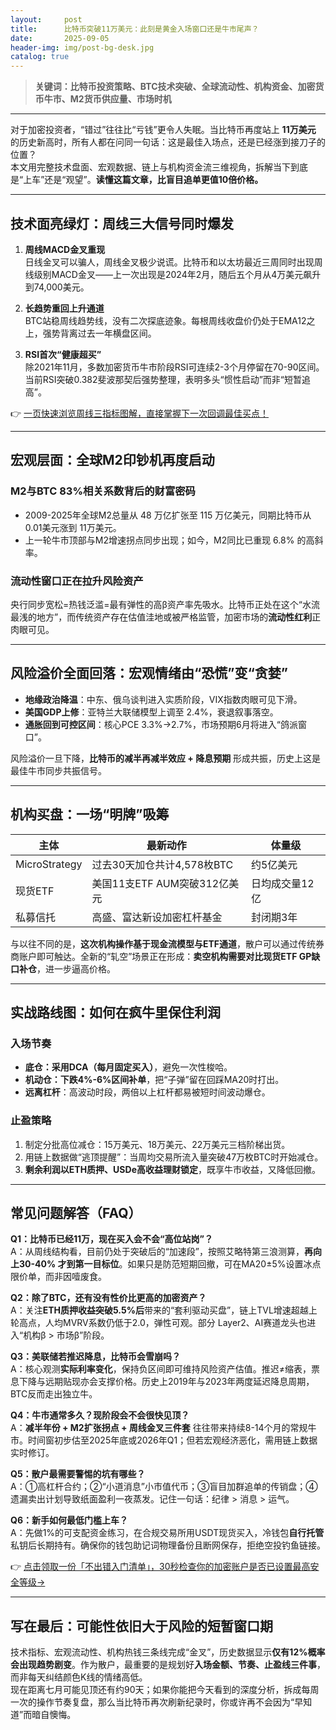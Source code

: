 ```yaml
---
layout:     post
title:      比特币突破11万美元：此刻是黄金入场窗口还是牛市尾声？
date:       2025-09-05
header-img: img/post-bg-desk.jpg
catalog: true
---
```


> **关键词：比特币投资策略、BTC技术突破、全球流动性、机构资金、加密货币牛市、M2货币供应量、市场时机**

---

对于加密投资者，“错过”往往比“亏钱”更令人失眠。当比特币再度站上 **11万美元** 的历史新高时，所有人都在问同一句话：这是最佳入场点，还是已经涨到接刀子的位置？  
本文用完整技术盘面、宏观数据、链上与机构资金流三维视角，拆解当下到底是“上车”还是“观望”。**读懂这篇文章，比盲目追单更值10倍价格。**

---

## 技术面亮绿灯：周线三大信号同时爆发

1. **周线MACD金叉重现**  
   日线金叉可以骗人，周线金叉极少说谎。比特币和以太坊最近三周同时出现周线级别MACD金叉——上一次出现是2024年2月，随后五个月从4万美元飙升到74,000美元。

2. **长趋势重回上升通道**  
   BTC站稳周线趋势线，没有二次探底迹象。每根周线收盘价仍处于EMA12之上，强势背离过去一年横盘区间。

3. **RSI首次“健康超买”**  
   除2021年11月，多数加密货币牛市阶段RSI可连续2-3个月停留在70-90区间。当前RSI突破0.382斐波那契后强势整理，表明多头“惯性启动”而非“短暂追高”。

👉 [一页快速浏览周线三指标图解，直接掌握下一次回调最佳买点！](https://okxdog.com/)

---

## 宏观层面：全球M2印钞机再度启动

### M2与BTC 83%相关系数背后的财富密码  
- 2009-2025年全球M2总量从 48 万亿扩张至 115 万亿美元，同期比特币从 0.01美元涨到 11万美元。  
- 上一轮牛市顶部与M2增速拐点同步出现；如今，M2同比已重现 6.8% 的高斜率。

### 流动性窗口正在拉升风险资产  
央行同步宽松=热钱泛滥=最有弹性的高β资产率先吸水。比特币正处在这个“水流最浅的地方”，而传统资产存在估值洼地或被严格监管，加密市场的**流动性红利**正肉眼可见。

---

## 风险溢价全面回落：宏观情绪由“恐慌”变“贪婪”

- **地缘政治降温**：中东、俄乌谈判进入实质阶段，VIX指数肉眼可见下滑。  
- **美国GDP上修**：亚特兰大联储模型上调至 2.4%，衰退叙事落空。  
- **通胀回到可控区间**：核心PCE 3.3%→2.7%，市场预期6月将进入“鸽派窗口”。  

风险溢价一旦下降，**比特币的减半再减半效应 + 降息预期** 形成共振，历史上这是最佳牛市同步共振信号。

---

## 机构买盘：一场“明牌”吸筹

| 主体 | 最新动作 | 体量级 |
|---|---|---|
| MicroStrategy | 过去30天加仓共计4,578枚BTC | 约5亿美元 |
| 现货ETF | 美国11支ETF AUM突破312亿美元 | 日均成交量12亿 |
| 私募信托 | 高盛、富达新设加密杠杆基金 | 封闭期3年 |

与以往不同的是，**这次机构操作基于现金流模型与ETF通道**，散户可以通过传统券商账户即可触达。全新的“轧空”场景正在形成：**卖空机构需要对比现货ETF GP缺口补仓**，进一步逼高价格。

---

## 实战路线图：如何在疯牛里保住利润

### 入场节奏
- **底仓：采用DCA（每月固定买入）**，避免一次性梭哈。  
- **机动仓：下跌4%-6%区间补单**，把“子弹”留在回踩MA20时打出。  
- **远离杠杆**：高波动时段，两倍以上杠杆都易被短时间波动爆仓。

### 止盈策略
1. 制定分批高位减仓：15万美元、18万美元、22万美元三档阶梯出货。  
2. 用链上数据做“逃顶提醒”：当周均交易所流入量突破47万枚BTC时开始减仓。  
3. **剩余利润以ETH质押、USDe高收益理财锁定**，既享牛市收益，又降低回撤。

---

## 常见问题解答（FAQ）

**Q1：比特币已经11万，现在买入会不会“高位站岗”？**  
A：从周线结构看，目前仍处于突破后的“加速段”，按照艾略特第三浪测算，**再向上30-40% 才到第一目标位**。如果只是防范短期回撤，可在MA20±5%设置冰点限价单，而非因噎废食。

**Q2：除了BTC，还有没有性价比更高的加密资产？**  
A：关注**ETH质押收益突破5.5%后**带来的“套利驱动买盘”，链上TVL增速超越上轮高点，人均MVRV系数仍低于2.0，弹性可观。部分 Layer2、AI赛道龙头也进入“机构β > 市场β”阶段。

**Q3：美联储若推迟降息，比特币会雪崩吗？**  
A：核心观测**实际利率变化**，保持负区间即可维持风险资产估值。推迟≠缩表，票息下降与远期贴现亦会支撑价格。历史上2019年与2023年两度延迟降息周期，BTC反而走出独立牛。

**Q4：牛市通常多久？现阶段会不会很快见顶？**  
A：**减半年份 + M2扩张拐点 + 周线金叉三件套** 往往带来持续8-14个月的常规牛市。时间窗初步估至2025年底或2026年Q1；但若宏观经济恶化，需用链上数据实时修订。

**Q5：散户最需要警惕的坑有哪些？**  
A：①高杠杆合约；②“小道消息”小市值代币；③盲目加群追单的传销盘；④遗漏卖出计划导致纸面盈利一夜蒸发。记住一句话：纪律 > 消息 > 运气。

**Q6：新手如何最低门槛上车？**  
A：先做1%的可支配资金练习，在合规交易所用USDT现货买入，冷钱包**自行托管**私钥后长期持有。确保你的钱包助记词物理备份且断网保存，拒绝空投钓鱼链接。

👉 [点击领取一份「不出错入门清单」，30秒检查你的加密账户是否已设置最高安全等级→](https://okxdog.com/)

---

## 写在最后：可能性依旧大于风险的短暂窗口期

技术指标、宏观流动性、机构热钱三条线完成“金叉”，历史数据显示**仅有12%概率会出现趋势剧变**。作为散户，最重要的是规划好**入场金额、节奏、止盈线三件事**，而非每天纠结颜色K线的情绪高低。  
现在距离七月可能见顶还有约90天；如果你能把今天看到的深度分析，拆成每周一次的操作节奏复盘，那么当比特币再次刷新纪录时，你或许再不会因为“早知道”而暗自懊悔。